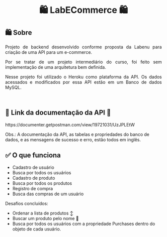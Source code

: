 <!-- TITLE -->
<h1 align="center"> 🛍️ LabECommerce 🛍️</h1>

<!-- SOBRE -->
<h2> 🛍️ Sobre</h2>
<p align="justify"> Projeto de backend desenvolvido conforme proposta da Labenu para criação de uma API para um e-commerce.</p>
<p align="justify"> Por se tratar de um projeto intermediário do curso, foi feito sem implementação de uma arquitetura bem definida.</p>
<p align="justify"> Nesse projeto foi utilizado o Heroku como plataforma da API. Os dados acessados e modificados por essa API estão em um Banco de dados MySQL.</p>
    <br>

<h2> 📜 Link da documentação da API 🔗</h2>
<p> https://documenter.getpostman.com/view/19721031/UzJPLEtW </p>
<p> Obs.: A documentação da API, as tabelas e propriedades do banco de dados, e as mensagens de sucesso e erro, estão todos em inglês. </p>

<h2> ✅ O que funciona</h2>

* Cadastro de usuário
* Busca por todos os usuários
* Cadastro de produto
* Busca por todos os produtos
* Registro de compra
* Busca das compras de um usuário

Desafios concluídos:
* Ordenar a lista de produtos ↕️
* Buscar um produto pelo nome 🔎
* Busca por todos os usuários com a propriedade Purchases dentro do objeto de cada usuário.
